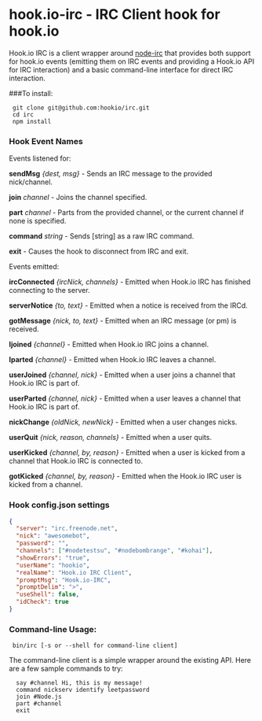 # hook.io-irc - IRC Client hook for hook.io

Hook.io IRC is a client wrapper around [node-irc](http://github.com/martynsmith/node-irc) that provides both support for hook.io events (emitting them on IRC events and providing a Hook.io API for IRC interaction) and a basic command-line interface for direct IRC interaction.  

###To install:

     git clone git@github.com:hookio/irc.git
     cd irc
     npm install
 

### Hook Event Names

Events listened for:

**sendMsg** *{dest, msg}* - Sends an IRC message to the provided nick/channel.

**join** *channel* - Joins the channel specified.

**part** *channel* - Parts from the provided channel, or the current channel if none is specified.

**command** *string* - Sends [string] as a raw IRC command.

**exit** - Causes the hook to disconnect from IRC and exit.

Events emitted:

**ircConnected** *{ircNick, channels}* - Emitted when Hook.io IRC has finished connecting to the server.

**serverNotice** *{to, text}* - Emitted when a notice is received from the IRCd.

**gotMessage** *{nick, to, text}* - Emitted when an IRC message (or pm) is received.

**Ijoined** *{channel}* - Emitted when Hook.io IRC joins a channel.

**Iparted** *{channel}* - Emitted when Hook.io IRC leaves a channel.

**userJoined** *{channel, nick}* - Emitted when a user joins a channel that Hook.io IRC is part of.

**userParted** *{channel, nick}* - Emitted when a user leaves a channel that Hook.io IRC is part of.

**nickChange** *{oldNick, newNick}* - Emitted when a user changes nicks.

**userQuit** *{nick, reason, channels}* - Emitted when a user quits.

**userKicked** *{channel, by, reason}* - Emitted when a user is kicked from a channel that Hook.io IRC is connected to.

**gotKicked** *{channel, by, reason}* - Emitted when the Hook.io IRC user is kicked from a channel.

### Hook config.json settings

```json
{
  "server": "irc.freenode.net",
  "nick": "awesomebot",
  "password": "",
  "channels": ["#nodetestsu", "#nodebombrange", "#kohai"],
  "showErrors": "true",
  "userName": "hookio",
  "realName": "Hook.io IRC Client",
  "promptMsg": "Hook.io-IRC",
  "promptDelim": ">",
  "useShell": false,
  "idCheck": true
}
```

### Command-line Usage:

     bin/irc [-s or --shell for command-line client]

The command-line client is a simple wrapper around the existing API.  Here are a few sample commands to try:

      say #channel Hi, this is my message!
      command nickserv identify leetpassword
      join #Node.js
      part #channel
      exit